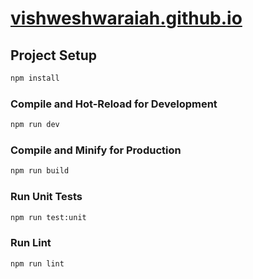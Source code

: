 # [vishweshwaraiah.github.io](https://vishweshwaraiah.github.io/)

## Project Setup

```sh
npm install
```

### Compile and Hot-Reload for Development

```sh
npm run dev
```

### Compile and Minify for Production

```sh
npm run build
```

### Run Unit Tests

```sh
npm run test:unit
```

### Run Lint

```sh
npm run lint
```
